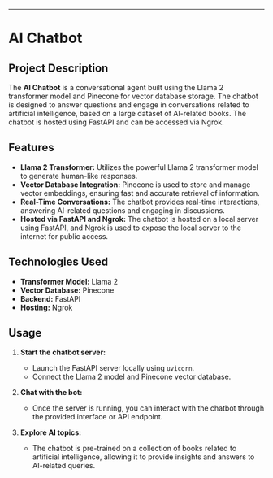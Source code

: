 

---

# **AI Chatbot**

## **Project Description**

The **AI Chatbot** is a conversational agent built using the Llama 2 transformer model and Pinecone for vector database storage. The chatbot is designed to answer questions and engage in conversations related to artificial intelligence, based on a large dataset of AI-related books. The chatbot is hosted using FastAPI and can be accessed via Ngrok.

## **Features**

- **Llama 2 Transformer:** Utilizes the powerful Llama 2 transformer model to generate human-like responses.
- **Vector Database Integration:** Pinecone is used to store and manage vector embeddings, ensuring fast and accurate retrieval of information.
- **Real-Time Conversations:** The chatbot provides real-time interactions, answering AI-related questions and engaging in discussions.
- **Hosted via FastAPI and Ngrok:** The chatbot is hosted on a local server using FastAPI, and Ngrok is used to expose the local server to the internet for public access.

## **Technologies Used**

- **Transformer Model:** Llama 2
- **Vector Database:** Pinecone
- **Backend:** FastAPI
- **Hosting:** Ngrok

## **Usage**

1. **Start the chatbot server:**
   - Launch the FastAPI server locally using `uvicorn`.
   - Connect the Llama 2 model and Pinecone vector database.

2. **Chat with the bot:**
   - Once the server is running, you can interact with the chatbot through the provided interface or API endpoint.

3. **Explore AI topics:**
   - The chatbot is pre-trained on a collection of books related to artificial intelligence, allowing it to provide insights and answers to AI-related queries.

